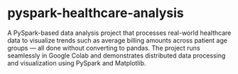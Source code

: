# pyspark-healthcare-analysis
A PySpark-based data analysis project that processes real-world healthcare data to visualize trends such as average billing amounts across patient age groups — all done without converting to pandas. The project runs seamlessly in Google Colab and demonstrates distributed data processing and visualization using PySpark and Matplotlib.
